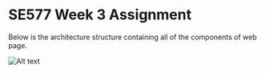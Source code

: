 # SE577 Week 3 Assignment
Below is the architecture structure containing all of the components of web page.


![Alt text](images/SE577_week3_assignment.jpg?raw=true "Assignemnt Structure diagram")
